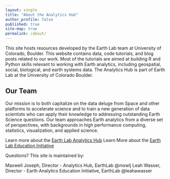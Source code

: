 ```yaml
---
layout: single
title: "About the Analytics Hub"
author_profile: false
published: true
site-map: true
permalink: /about/
---
```


This site hosts resources developed by the Earth Lab team at University of Colorado, Boulder. 
This website contains data, code tutorials, and blog posts related to our work. 
Most of the tutorials are aimed at building R and Python skills relevant to working with Earth analytics, including geospatial, social, biological, and earth systems data. 
The Analytics Hub is part of Earth Lab at the University of Colorado Boulder. 

## Our Team

Our mission is to both capitalize on the data deluge from Space and other platforms to accelerate science and to train a new generation of data scientists who can apply their knowledge to addressing outstanding Earth Science questions. 
Our team approaches Earth analytics from a diverse set of perspectives, with backgrounds in high performance computing, statistics, visualization, and applied science. 

Learn more about the [Earth Lab Analytics Hub](https://www.colorado.edu/earthlab/analytics-hub)
Learn More about the [Earth Lab Education Initiative](https://www.colorado.edu/earthlab/education)

Questions? 
This site is maintained by:

Maxwell Joseph, Director - Analytics Hub, EarthLab @mxwlj
Leah Wasser, Director - Earth Analytics Education Initiative, EarthLab @leahawasser
